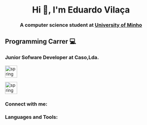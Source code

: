 <h1 align="center">Hi 👋, I'm Eduardo Vilaça</h1>
<h3 align="center">A computer science student at <a href="https://www.uminho.pt/PT" target="_blank">University of Minho</a></h3>

<h2>Programming Carrer 💻</h2>
<h3 align="left"></h3>

<h3 align="left">Junior Sofware Developer at Caso,Lda.</h3>
<p align="left"><a href="https://spring.io/" target="_blank" rel="noreferrer"> <img src="https://www.vectorlogo.zone/logos/springio/springio-icon.svg" alt="spring" width="40" height="40"/> 
<p align="left"><a href="https://tomcat.apache.org/" target="_blank" rel="noreferrer"> <img src="https://tomcat.apache.org/res/images/tomcat.png" alt="spring" width="40" height="40"/>  
 </a> </p>


<h3 align="left">Connect with me:</h3>



<h3 align="left">Languages and Tools:</h3>

